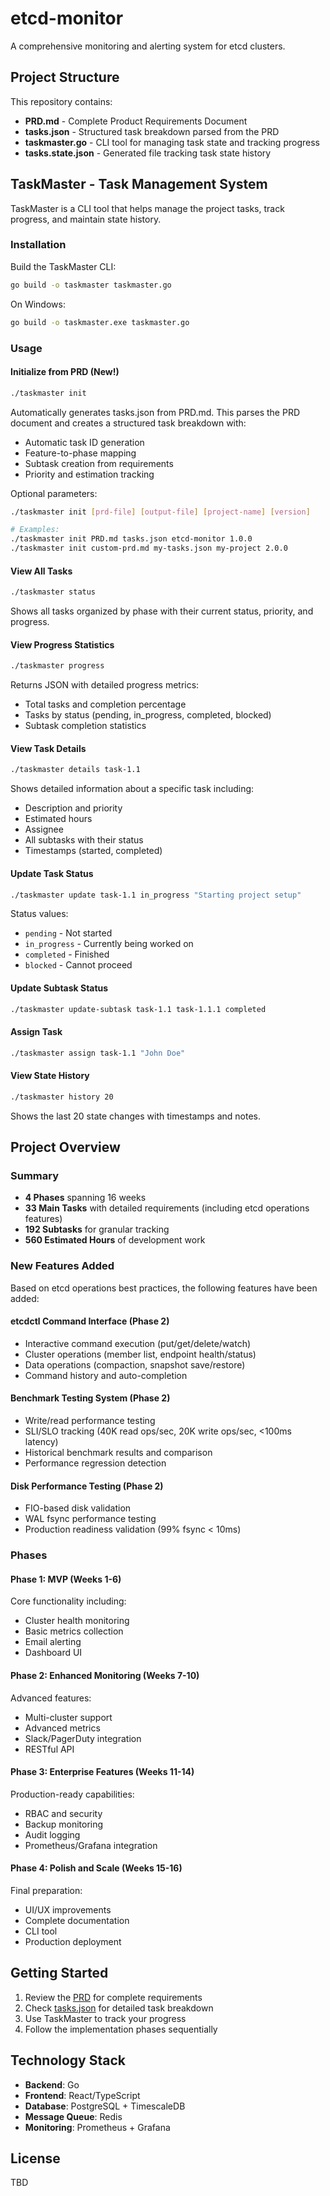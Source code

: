 # etcd-monitor

A comprehensive monitoring and alerting system for etcd clusters.

## Project Structure

This repository contains:

- **PRD.md** - Complete Product Requirements Document
- **tasks.json** - Structured task breakdown parsed from the PRD
- **taskmaster.go** - CLI tool for managing task state and tracking progress
- **tasks.state.json** - Generated file tracking task state history

## TaskMaster - Task Management System

TaskMaster is a CLI tool that helps manage the project tasks, track progress, and maintain state history.

### Installation

Build the TaskMaster CLI:

```bash
go build -o taskmaster taskmaster.go
```

On Windows:
```bash
go build -o taskmaster.exe taskmaster.go
```

### Usage

#### Initialize from PRD (New!)

```bash
./taskmaster init
```

Automatically generates tasks.json from PRD.md. This parses the PRD document and creates a structured task breakdown with:
- Automatic task ID generation
- Feature-to-phase mapping
- Subtask creation from requirements
- Priority and estimation tracking

Optional parameters:
```bash
./taskmaster init [prd-file] [output-file] [project-name] [version]

# Examples:
./taskmaster init PRD.md tasks.json etcd-monitor 1.0.0
./taskmaster init custom-prd.md my-tasks.json my-project 2.0.0
```

#### View All Tasks

```bash
./taskmaster status
```

Shows all tasks organized by phase with their current status, priority, and progress.

#### View Progress Statistics

```bash
./taskmaster progress
```

Returns JSON with detailed progress metrics:
- Total tasks and completion percentage
- Tasks by status (pending, in_progress, completed, blocked)
- Subtask completion statistics

#### View Task Details

```bash
./taskmaster details task-1.1
```

Shows detailed information about a specific task including:
- Description and priority
- Estimated hours
- Assignee
- All subtasks with their status
- Timestamps (started, completed)

#### Update Task Status

```bash
./taskmaster update task-1.1 in_progress "Starting project setup"
```

Status values:
- `pending` - Not started
- `in_progress` - Currently being worked on
- `completed` - Finished
- `blocked` - Cannot proceed

#### Update Subtask Status

```bash
./taskmaster update-subtask task-1.1 task-1.1.1 completed
```

#### Assign Task

```bash
./taskmaster assign task-1.1 "John Doe"
```

#### View State History

```bash
./taskmaster history 20
```

Shows the last 20 state changes with timestamps and notes.

## Project Overview

### Summary

- **4 Phases** spanning 16 weeks
- **33 Main Tasks** with detailed requirements (including etcd operations features)
- **192 Subtasks** for granular tracking
- **560 Estimated Hours** of development work

### New Features Added

Based on etcd operations best practices, the following features have been added:

#### etcdctl Command Interface (Phase 2)
- Interactive command execution (put/get/delete/watch)
- Cluster operations (member list, endpoint health/status)
- Data operations (compaction, snapshot save/restore)
- Command history and auto-completion

#### Benchmark Testing System (Phase 2)
- Write/read performance testing
- SLI/SLO tracking (40K read ops/sec, 20K write ops/sec, <100ms latency)
- Historical benchmark results and comparison
- Performance regression detection

#### Disk Performance Testing (Phase 2)
- FIO-based disk validation
- WAL fsync performance testing
- Production readiness validation (99% fsync < 10ms)

### Phases

#### Phase 1: MVP (Weeks 1-6)
Core functionality including:
- Cluster health monitoring
- Basic metrics collection
- Email alerting
- Dashboard UI

#### Phase 2: Enhanced Monitoring (Weeks 7-10)
Advanced features:
- Multi-cluster support
- Advanced metrics
- Slack/PagerDuty integration
- RESTful API

#### Phase 3: Enterprise Features (Weeks 11-14)
Production-ready capabilities:
- RBAC and security
- Backup monitoring
- Audit logging
- Prometheus/Grafana integration

#### Phase 4: Polish and Scale (Weeks 15-16)
Final preparation:
- UI/UX improvements
- Complete documentation
- CLI tool
- Production deployment

## Getting Started

1. Review the [PRD](PRD.md) for complete requirements
2. Check [tasks.json](tasks.json) for detailed task breakdown
3. Use TaskMaster to track your progress
4. Follow the implementation phases sequentially

## Technology Stack

- **Backend**: Go
- **Frontend**: React/TypeScript
- **Database**: PostgreSQL + TimescaleDB
- **Message Queue**: Redis
- **Monitoring**: Prometheus + Grafana

## License

TBD
